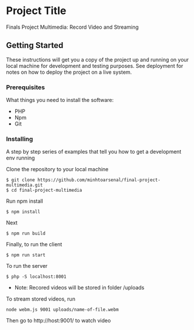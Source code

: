 # Project Title

Finals Project Multimedia: Record Video and Streaming 

## Getting Started

These instructions will get you a copy of the project up and running on your local machine for development and testing purposes. See deployment for notes on how to deploy the project on a live system.

### Prerequisites

What things you need to install the software: 

- PHP 
- Npm 
- Git 

### Installing

A step by step series of examples that tell you how to get a development env running

Clone the repository to your local machine

```
$ git clone https://github.com/minhtoarsenal/final-project-multimedia.git
$ cd final-project-multimedia
```

Run npm install 

```
$ npm install 
```

Next 

```
$ npm run build  
```
Finally, to run the client 

```
$ npm run start 
```

To run the server 

```
$ php -S localhost:8001  
```

- Note: Recored videos will be stored in folder /uploads 



To stream stored videos, run 

```
node webm.js 9001 uploads/name-of-file.webm
```

Then go to http://host:9001/ to watch video 